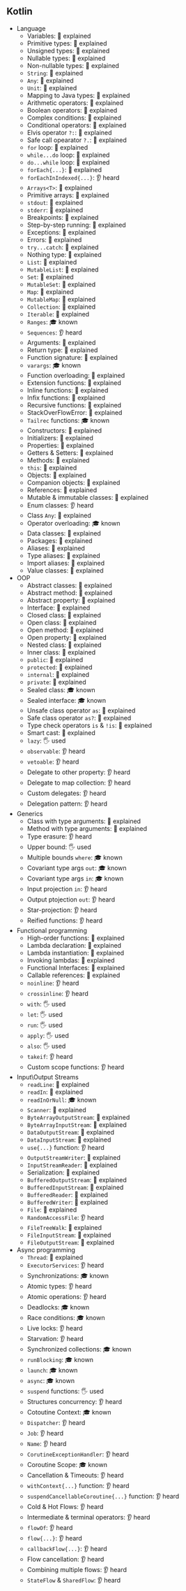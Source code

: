 ## Kotlin

- Language
  - Variables: 🙋 explained
  - Primitive types: 🙋 explained
  - Unsigned types: 🙋 explained
  - Nullable types: 🙋 explained
  - Non-nullable types: 🙋 explained
  - `String`: 🙋 explained
  - `Any`: 🙋 explained
  - `Unit`: 🙋 explained
  - Mapping to Java types: 🙋 explained
  - Arithmetic operators: 🙋 explained
  - Boolean operators: 🙋 explained
  - Complex conditions: 🙋 explained
  - Conditional operators: 🙋 explained
  - Elvis operator `?:`: 🙋 explained
  - Safe call opearator `?.`: 🙋 explained
  - `for` loop: 🙋 explained
  - `while...do` loop: 🙋 explained
  - `do...while` loop: 🙋 explained
  - `forEach{...}`: 🙋 explained
  - `forEachInIndexed{...}`: 👂 heard
  - `Arrays<T>`: 🙋 explained
  - Primitive arrays: 🙋 explained
  - `stdout`: 🙋 explained
  - `stderr`: 🙋 explained
  - Breakpoints: 🙋 explained
  - Step-by-step running: 🙋 explained
  - Exceptions: 🙋 explained
  - Errors: 🙋 explained
  - `try...catch`: 🙋 explained
  - Nothing type: 🙋 explained
  - `List`: 🙋 explained
  - `MutableList`: 🙋 explained
  - `Set`: 🙋 explained
  - `MutableSet`: 🙋 explained
  - `Map`: 🙋 explained
  - `MutableMap`: 🙋 explained
  - `Collection`: 🙋 explained
  - `Iterable`: 🙋 explained
  - `Ranges`: 🎓 known
  - `Sequences`: 👂 heard
  - Arguments: 🙋 explained
  - Return type: 🙋 explained
  - Function signature: 🙋 explained
  - `varargs`: 🎓	known
  - Function overloading: 🙋 explained
  - Extension functions: 🙋 explained
  - Inline functions: 🙋 explained
  - Infix functions: 🙋 explained
  - Recursive functions: 🙋 explained
  - StackOverFlowError: 🙋 explained
  - `Tailrec` functions: 🎓 known
  - Constructors: 🙋 explained
  - Initializers: 🙋 explained
  - Properties: 🙋 explained
  - Getters & Setters: 🙋 explained
  - Methods: 🙋 explained
  - `this`: 🙋 explained
  - Objects: 🙋 explained
  - Companion objects: 🙋 explained
  - References: 🙋 explained
  - Mutable & immutable classes: 🙋 explained
  - Enum classes: 👂	heard
  - Class `Any`: 🙋 explained
  - Operator overloading: 🎓 known
  - Data classes: 🙋 explained
  - Packages: 🙋 explained
  - Aliases: 🙋 explained
  - Type aliases: 🙋 explained
  - Import aliases: 🙋 explained
  - Value classes: 🙋 explained
- OOP
  - Abstract classes: 🙋 explained
  - Abstract method: 🙋 explained
  - Abstract property: 🙋 explained
  - Interface: 🙋 explained
  - Closed class: 🙋 explained
  - Open class: 🙋 explained
  - Open method: 🙋 explained
  - Open property: 🙋 explained
  - Nested class: 🙋 explained
  - Inner class: 🙋 explained
  - `public`: 🙋 explained
  - `protected`: 🙋 explained
  - `internal`: 🙋 explained
  - `private`: 🙋 explained
  - Sealed class: 🎓 known
  - Sealed interface: 🎓 known
  - Unsafe class operator `as`: 🙋 explained
  - Safe class operator `as?`: 🙋 explained
  - Type check operators `is` & `!is`: 🙋 explained
  - Smart cast: 🙋 explained
  - `lazy`: 🖐️ used
  - `observable`: 👂 heard
  - `vetoable`: 👂 heard
  - Delegate to other property: 👂 heard
  - Delegate to map collection: 👂 heard
  - Custom delegates: 👂 heard
  - Delegation pattern: 👂 heard
- Generics
  - Class with type arguments: 🙋 explained
  - Method with type arguments: 🙋 explained
  - Type erasure: 👂 heard
  - Upper bound: 🖐️ used
  - Multiple bounds `where`: 🎓 known
  - Covariant type args `out`: 🎓 known
  - Covariant type args `in`: 🎓 known
  - Input projection `in`: 👂 heard
  - Output ptojection `out`: 👂 heard
  - Star-projection: 👂 heard
  - Reified functions: 👂 heard
- Functional programming
  - High-order functions: 🙋 explained
  - Lambda declaration: 🙋 explained
  - Lambda instantiation: 🙋 explained
  - Invoking lambdas: 🙋 explained
  - Functional Interfaces: 🙋 explained
  - Callable references: 🙋 explained
  - `noinline`: 👂 heard
  - `crossinline`: 👂 heard
  - `with`: 🖐️ used
  - `let`: 🖐️ used
  - `run`: 🖐️ used
  - `apply`: 🖐️ used
  - `also`: 🖐️ used
  - `takeif`: 👂 heard
  - Custom scope functions: 👂 heard
- Input\Output Streams
  - `readLine`: 🙋 explained
  - `readIn`: 🙋 explained
  - `readInOrNull`: 🎓 known
  - `Scanner`: 🙋 explained
  - `ByteArrayOutputStream`: 🙋 explained
  - `ByteArrayInputStream`: 🙋 explained
  - `DataOutputStream`: 🙋 explained
  - `DataInputStream`: 🙋 explained
  - `use{...}` function: 👂 heard
  - `OutputStreamWriter`: 🙋 explained
  - `InputStreamReader`: 🙋 explained
  - Serialization: 🙋 explained
  - `BufferedOutputStream`: 🙋 explained
  - `BufferedInputStream`: 🙋 explained
  - `BufferedReader`: 🙋 explained
  - `BufferedWriter`: 🙋 explained
  - `File`: 🙋 explained
  - `RandomAccessFile`: 👂 heard
  - `FileTreeWalk`: 🙋 explained
  - `FileInputStream`: 🙋 explained
  - `FileOutputStream`: 🙋 explained
- Async programming
  - `Thread`: 🙋 explained
  - `ExecutorServices`: 👂 heard
  - Synchronizations: 🎓 known
  - Atomic types: 👂 heard
  - Atomic operations: 👂 heard
  - Deadlocks: 🎓 known
  - Race conditions: 🎓 known
  - Live locks: 👂 heard
  - Starvation: 👂 heard
  - Synchronized collections: 🎓 known
  - `runBlocking`: 🎓 known
  - `launch`: 🎓 known
  - `async`: 🎓 known
  - `suspend` functions: 🖐️ used
  - Structures concurrency: 👂 heard
  - Cotoutine Context: 🎓 known
  - `Dispatcher`: 👂 heard
  - `Job`: 👂 heard
  - `Name`: 👂 heard
  - `CorutineExceptionHandler`: 👂 heard
  - Coroutine Scope: 🎓 known
  - Cancellation & Timeouts: 👂 heard
  - `withContext{...}` function: 👂 heard
  - `suspendCancellableCoroutine{...}` function: 👂 heard
  - Cold & Hot Flows: 👂 heard
  - Intermediate & terminal operators: 👂 heard
  - `flowOf`: 👂 heard
  - `flow{...}`: 👂 heard
  - `callbackFlow{...}`: 👂 heard
  - Flow cancellation: 👂 heard
  - Combining multiple flows: 👂 heard
  - `StateFlow` & `SharedFlow`: 👂 heard

